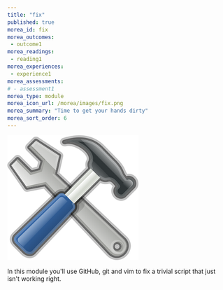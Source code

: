 ```yaml
---
title: "fix"
published: true
morea_id: fix
morea_outcomes:
 - outcome1
morea_readings:
 - reading1
morea_experiences:
 - experience1
morea_assessments:
# - assessment1
morea_type: module
morea_icon_url: /morea/images/fix.png
morea_summary: "Time to get your hands dirty"
morea_sort_order: 6
---
```

![](../../morea/images/fix.png)

In this module you'll use GitHub, git and vim to fix a trivial script that just isn't working right.

